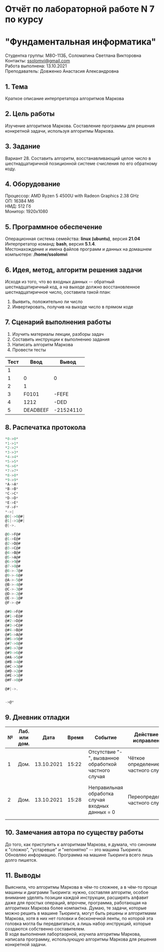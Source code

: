 # Отчёт по лабораторной работе N 7 по курсу
# "Фундаментальная информатика"

Студентка группы: M8О-113Б, Соломатина Светлана Викторовна\
Контакты: ssolomvi@gmail.com\
Работа выполнена: 13.10.2021\
Преподаватель: Довженко Анастасия Александровна

## 1. Тема

Краткое описание интерпретатора алгоритмов Маркова

## 2. Цель работы

Изучение алгоритмов Маркова. Составление программы для решения конкретной задачи, используя алгоритмы Маркова.

## 3. Задание

Вариант 28. Составить алгоритм, восстанавливающий целое число в шестнадцатиричной позиционной системе счисления по его обратному коду.

## 4. Оборудование

Процессор: AMD Ryzen 5 4500U with Radeon Graphics 2.38 GHz\
ОП: 16384 Мб\
НМД: 512 Гб\
Монитор: 1920x1080

## 5. Программное обеспечение

Операционная система семейства: **linux (ubuntu)**, версия **21.04**\
Интерпретатор команд: **bash**, версия **5.1.4**.\
Местонахождение и имена файлов программ и данных на домашнем компьютере: **/home/ssolomvi**

## 6. Идея, метод, алгоритм решения задачи

Исходя из того, что во входных данных -- обратный шестнадцатиричный код, а на выходе должно восстановленное шестнадцатиричное число, составила такой план:
1. Выявить, положительно ли число
2. Инвертировать, получив на выходе число в прямом коде


## 7. Сценарий выполнения работы

1. Изучить материалы лекции, разборы задач
2. Составить инструкции к выполнению задания
3. Написать алгоритм Маркова
4. Провести тесты

| Тест  | Ввод | Вывод |
|----|---------------|---------------|
| 1  | | |
| 1  | 0 | 0 |
| 2  | 1 | |
| 3  | F0101 | -FEFE |
| 4  | 1212 | -DED |
| 5  | DEADBEEF | -21524110 |

## 8. Распечатка протокола

```C
*0->0*
*1->1*
*2->2*
*3->3*
*4->4*
*5->5*
*6->6*
*7->7*
*8->8*
*9->9*
*A->A*
*B->B*
*C->C*
*D->D*
*E->E*
*F->F*
*->|
@0|->0@#|
@1|->1@#|
@|->.

@0->F@#
@1->E@#
@2->D@#
@3->C@#
@4->B@#
@5->A@#
@6->9@#
@7->8@#
@8->-7@#
@9->-6@#
@A->-5@#
@B->-4@#
@C->-3@#
@D->-2@#
@E->-1@#
@F->-@#

@#0->F@#
@#1->E@#
@#2->D@#
@#3->C@#
@#4->B@#
@#5->A@#
@#6->9@#
@#7->8@#
@#8->7@#
@#9->6@#
@#A->5@#
@#B->4@#
@#C->3@#
@#D->2@#
@#E->1@#
@#F->0@#

@#|->.


->@*
```

## 9. Дневник отладки

| №  | Лаб. или дом. | Дата       | Время | Событие   | Действие по исправлению | Примечание          |
|----|---------------|------------|-------|-----------|-------------------------|---------------------|
| 1  | Дом.          | 13.10.2021 | 15:22 | Отсутствие "-", вызванное обработкой частного случая | Чёткое определение частного случая | Без комментариев |
| 2  | Дом.          | 13.10.2021 | 15:28 | Неправильная обработка случая входных данных = 0 | Переопределение частного случая | Это была попытка угадать входные данные на тесте 3|

## 10. Замечания автора по существу работы

До того, как приступить к алгоритмам Маркова, я думала, что синоним к "сложно", "устаревше" и "непонятно" -- это машина Тьюринга. Обновляю информацию. Программа на машине Тьюринга всего лишь долго пишется.

## 11. Выводы
Выяснила, что алгоритмы Маркова в чём-то сложнее, а в чём-то проще машины и диаграмм Тьюринга: нужно, составляя алгоритм, особое внимание уделять позиции каждой инструкции, расширять алфавит даже для простых операций, впрочем, программа, работающая на алгоритмах Маркова более компактна. Думаю, те задачи, которые можно решить в машине Тьюринга, могут быть решены и алгоритмами Маркова, хотя в них нет головки и бесконечной ленты, по которой эта головка могла бы передвигаться, а лишь набор инструкций, которые создаются собственно составителем. \
В ходе выполнения лабортаорной, изучила алгоритмы Маркова, написала программу, использующую алгоритмы Маркова для решения конкретной задачи.
